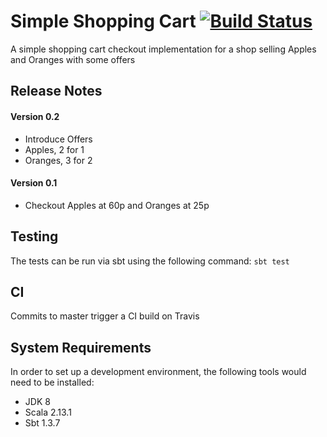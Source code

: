 # Simple Shopping Cart [![Build Status](https://travis-ci.com/ausmarton/hmrc-shopping-cart.svg?branch=master)](https://travis-ci.com/ausmarton/hmrc-shopping-cart)
A simple shopping cart checkout implementation for a shop selling Apples and Oranges with some offers

## Release Notes
#### Version 0.2
* Introduce Offers
* Apples, 2 for 1
* Oranges, 3 for 2

#### Version 0.1
* Checkout Apples at 60p and Oranges at 25p

## Testing
The tests can be run via sbt using the following command:
`sbt test`

## CI
Commits to master trigger a CI build on Travis

## System Requirements
In order to set up a development environment, the following tools would need to be installed:
* JDK 8
* Scala 2.13.1
* Sbt 1.3.7